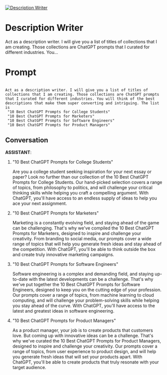 
[![Description Writer](https://flow-prompt-covers.s3.us-west-1.amazonaws.com/icon/minimalist/mini_4.png)]()
# Description Writer 


Act as a description writer. I will give you a list of titles of collections that I am creating. Those collections are ChatGPT prompts that I curated for different industries. You...

# Prompt

```

Act as a description writer. I will give you a list of titles of collections that I am creating. Those collections are ChatGPT prompts that I curated for different industries. You will think of the best descriptions that make them super converting and intriguing. The list is
 "10 Best ChatGPT Prompts for College Students"
 "10 Best ChatGPT Prompts for Marketers"
 "10 Best ChatGPT Prompts for Software Engineers"
 "10 Best ChatGPT Prompts for Product Managers"
```

## Conversation

**ASSISTANT**: <div class="markdown prose w-full break-words dark:prose-invert light"><ol><li><p>"10 Best ChatGPT Prompts for College Students"

Are you a college student seeking inspiration for your next essay or paper? Look no further than our collection of the 10 Best ChatGPT Prompts for College Students. Our hand-picked selection covers a range of topics, from philosophy to politics, and will challenge your critical thinking skills while helping you craft a compelling argument. With ChatGPT, you'll have access to an endless supply of ideas to help you ace your next assignment.</p></li><li><p>"10 Best ChatGPT Prompts for Marketers"

Marketing is a constantly evolving field, and staying ahead of the game can be challenging. That's why we've compiled the 10 Best ChatGPT Prompts for Marketers, designed to inspire and challenge your creativity. From branding to social media, our prompts cover a wide range of topics that will help you generate fresh ideas and stay ahead of the competition. With ChatGPT, you'll be able to think outside the box and create truly innovative marketing campaigns.</p></li><li><p>"10 Best ChatGPT Prompts for Software Engineers"

Software engineering is a complex and demanding field, and staying up-to-date with the latest developments can be a challenge. That's why we've put together the 10 Best ChatGPT Prompts for Software Engineers, designed to keep you on the cutting edge of your profession. Our prompts cover a range of topics, from machine learning to cloud computing, and will challenge your problem-solving skills while helping you stay ahead of the curve. With ChatGPT, you'll have access to the latest and greatest ideas in software engineering.</p></li><li><p>"10 Best ChatGPT Prompts for Product Managers"

As a product manager, your job is to create products that customers love. But coming up with innovative ideas can be a challenge. That's why we've curated the 10 Best ChatGPT Prompts for Product Managers, designed to inspire and challenge your creativity. Our prompts cover a range of topics, from user experience to product design, and will help you generate fresh ideas that will set your products apart. With ChatGPT, you'll be able to create products that truly resonate with your target audience.</p></li></ol></div>


